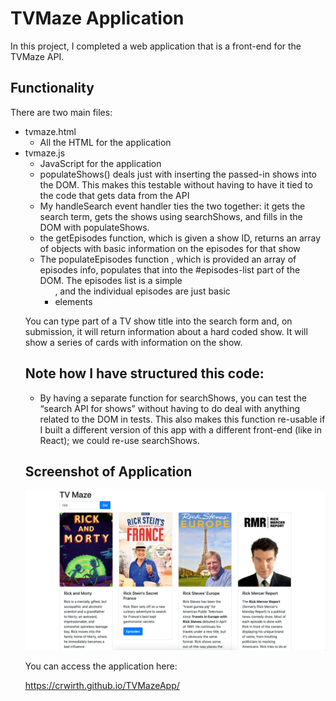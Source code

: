 # TVMaze Application

In this project, I completed a web application that is a front-end for the TVMaze API.

## Functionality

There are two main files:
- tvmaze.html
    - All the HTML for the application
- tvmaze.js
    - JavaScript for the application
    - populateShows() deals just with inserting the passed-in shows into the DOM. This makes this testable without having to have it tied to the code that gets data from the API
    - My handleSearch event handler ties the two together: it gets the search term, gets the shows using searchShows, and fills in the DOM with populateShows.
    - the getEpisodes function, which is given a show ID, returns an array of objects with basic information on the episodes for that show
    -  The populateEpisodes function , which is provided an array of episodes info, populates that into the #episodes-list part of the DOM. The episodes list is a simple <ul>, and the individual episodes are just basic <li> elements

You can type part of a TV show title into the search form and, on submission, it will return information about a hard coded show. It will show a series of cards with information on the show.

## Note how I have structured this code:

- By having a separate function for searchShows, you can test the “search API for shows” without having to do deal with anything related to the DOM in tests. This also makes this function re-usable if I built a different version of this app with a different front-end (like in React); we could re-use searchShows.

## Screenshot of Application

![Image of Application](https://github.com/crwirth/TVMazeApp/blob/master/Screen%20Shot%202020-02-10%20at%2012.28.55%20PM.png)


You can access the application here:

https://crwirth.github.io/TVMazeApp/
